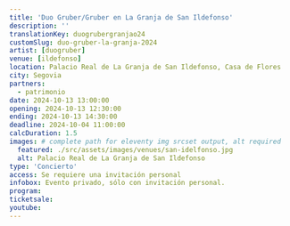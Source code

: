 ```yaml
---
title: 'Duo Gruber/Gruber en La Granja de San Ildefonso'
description: ''
translationKey: duogrubergranjao24
customSlug: duo-gruber-la-granja-2024
artist: [duogruber]
venue: [ildefonso]
location: Palacio Real de La Granja de San Ildefonso, Casa de Flores
city: Segovia
partners:
  - patrimonio
date: 2024-10-13 13:00:00
opening: 2024-10-13 12:30:00
ending: 2024-10-13 14:30:00
deadline: 2024-10-04 11:00:00
calcDuration: 1.5
images: # complete path for eleventy img srcset output, alt required
  featured: ./src/assets/images/venues/san-idelfonso.jpg
  alt: Palacio Real de La Granja de San Ildefonso
type: 'Concierto'
access: Se requiere una invitación personal
infobox: Evento privado, sólo con invitación personal.
program:
ticketsale:
youtube:
---
```

